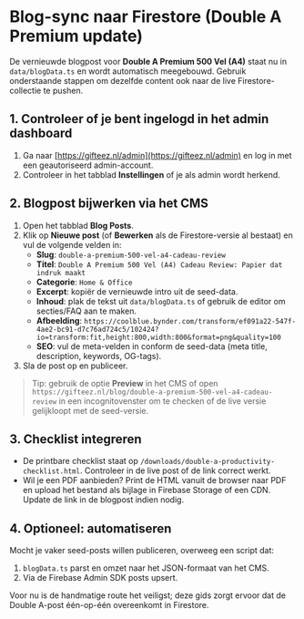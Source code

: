 # Blog-sync naar Firestore (Double A Premium update)

De vernieuwde blogpost voor **Double A Premium 500 Vel (A4)** staat nu in `data/blogData.ts` en wordt automatisch meegebouwd. Gebruik onderstaande stappen om dezelfde content ook naar de live Firestore-collectie te pushen.

## 1. Controleer of je bent ingelogd in het admin dashboard

1. Ga naar [https://gifteez.nl/admin](https://gifteez.nl/admin) en log in met een geautoriseerd admin-account.
2. Controleer in het tabblad **Instellingen** of je als admin wordt herkend.

## 2. Blogpost bijwerken via het CMS

1. Open het tabblad **Blog Posts**.
2. Klik op **Nieuwe post** (of **Bewerken** als de Firestore-versie al bestaat) en vul de volgende velden in:
   - **Slug**: `double-a-premium-500-vel-a4-cadeau-review`
   - **Titel**: `Double A Premium 500 Vel (A4) Cadeau Review: Papier dat indruk maakt`
   - **Categorie**: `Home & Office`
   - **Excerpt**: kopiër de vernieuwde intro uit de seed-data.
   - **Inhoud**: plak de tekst uit `data/blogData.ts` of gebruik de editor om secties/FAQ aan te maken.
   - **Afbeelding**: `https://coolblue.bynder.com/transform/ef091a22-547f-4ae2-bc91-d7c76ad724c5/102424?io=transform:fit,height:800,width:800&format=png&quality=100`
   - **SEO**: vul de meta-velden in conform de seed-data (meta title, description, keywords, OG-tags).
3. Sla de post op en publiceer.

> Tip: gebruik de optie **Preview** in het CMS of open `https://gifteez.nl/blog/double-a-premium-500-vel-a4-cadeau-review` in een incognitovenster om te checken of de live versie gelijkloopt met de seed-versie.

## 3. Checklist integreren

- De printbare checklist staat op `/downloads/double-a-productivity-checklist.html`. Controleer in de live post of de link correct werkt.
- Wil je een PDF aanbieden? Print de HTML vanuit de browser naar PDF en upload het bestand als bijlage in Firebase Storage of een CDN. Update de link in de blogpost indien nodig.

## 4. Optioneel: automatiseren

Mocht je vaker seed-posts willen publiceren, overweeg een script dat:

1. `blogData.ts` parst en omzet naar het JSON-formaat van het CMS.
2. Via de Firebase Admin SDK posts upsert.

Voor nu is de handmatige route het veiligst; deze gids zorgt ervoor dat de Double A-post één-op-één overeenkomt in Firestore.
